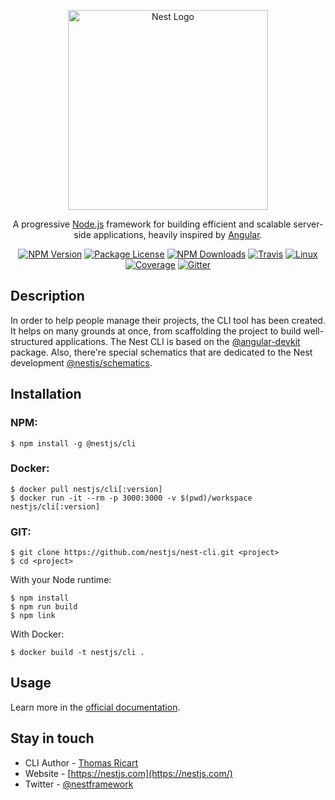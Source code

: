 <p align="center">
  <a href="http://nestjs.com/" target="blank"><img src="https://nestjs.com/img/logo_text.svg" width="320" alt="Nest Logo" /></a>
</p>

  <p align="center">A progressive <a href="http://nodejs.org" target="blank">Node.js</a> framework for building efficient and scalable server-side applications, heavily inspired by <a href="https://angular.io" target="blank">Angular</a>.</p>
    <p align="center">
<a href="https://www.npmjs.com/~nestjscore"><img src="https://img.shields.io/npm/v/@nestjs/cli.svg" alt="NPM Version" /></a>
<a href="https://www.npmjs.com/~nestjscore"><img src="https://img.shields.io/npm/l/@nestjs/cli.svg" alt="Package License" /></a>
<a href="https://www.npmjs.com/~nestjscore"><img src="https://img.shields.io/npm/dm/@nestjs/cli.svg" alt="NPM Downloads" /></a>
  <a href="https://travis-ci.org/nestjs/nest"><img src="https://api.travis-ci.org/nestjs/nest.svg?branch=master" alt="Travis" /></a>
<a href="https://travis-ci.org/nestjs/nest"><img src="https://img.shields.io/travis/nestjs/nest/master.svg?label=linux" alt="Linux" /></a>
<a href="https://coveralls.io/github/nestjs/nest?branch=master"><img src="https://coveralls.io/repos/github/nestjs/nest/badge.svg?branch=master#6" alt="Coverage" /></a>
<a href="https://gitter.im/nestjs/nestjs-cli?utm_source=badge&utm_medium=badge&utm_campaign=pr-badge&utm_content=body_badge"><img src="https://badges.gitter.im/nestjs/nestjs.svg" alt="Gitter" /></a>

## Description

In order to help people manage their projects, the CLI tool has been created. It helps on many grounds at once, from scaffolding the project to build well-structured applications. The Nest CLI is based on the [@angular-devkit](https://github.com/angular/devkit) package. Also, there're special schematics that are dedicated to the Nest development [@nestjs/schematics](https://github.com/nestjs/schematics).


## Installation
### NPM:

```
$ npm install -g @nestjs/cli
```

### Docker:
```
$ docker pull nestjs/cli[:version]
$ docker run -it --rm -p 3000:3000 -v $(pwd)/workspace nestjs/cli[:version]
```

### GIT:
```
$ git clone https://github.com/nestjs/nest-cli.git <project>
$ cd <project>
```

With your Node runtime:
```
$ npm install
$ npm run build
$ npm link
```

With Docker:

```
$ docker build -t nestjs/cli .
```

## Usage

Learn more in the [official documentation](https://docs.nestjs.com/cli/overview).

## Stay in touch

* CLI Author - [Thomas Ricart](https://github.com/ThomRick)
* Website - [https://nestjs.com](https://nestjs.com/)
* Twitter - [@nestframework](https://twitter.com/nestframework)
